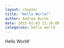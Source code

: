 ```yaml
---
layout: chapter
title: "Hello World!"
author: Andrea Buran
date: 2015-02-03 11:16:00
categories: hello world
---
```


Hello World!